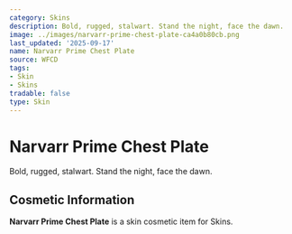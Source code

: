 ```yaml
---
category: Skins
description: Bold, rugged, stalwart. Stand the night, face the dawn.
image: ../images/narvarr-prime-chest-plate-ca4a0b80cb.png
last_updated: '2025-09-17'
name: Narvarr Prime Chest Plate
source: WFCD
tags:
- Skin
- Skins
tradable: false
type: Skin
---
```


# Narvarr Prime Chest Plate

Bold, rugged, stalwart. Stand the night, face the dawn.

## Cosmetic Information

**Narvarr Prime Chest Plate** is a skin cosmetic item for Skins.

